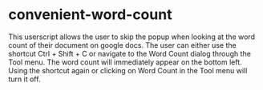 # convenient-word-count
This userscript allows the user to skip the popup when looking at the word count of their document on google docs. The user can either use the shortcut Ctrl + Shift + C or navigate to the Word Count dialog through the Tool menu. The word count will immediately appear on the bottom left. Using the shortcut again or clicking on Word Count in the Tool menu will turn it off.
